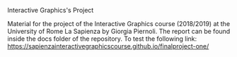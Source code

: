 Interactive Graphics's Project

Material for the project of the Interactive Graphics course (2018/2019) at the University of Rome La Sapienza by Giorgia Piernoli. The report can be found inside the docs folder of the repository. To test the following link: https://sapienzainteractivegraphicscourse.github.io/finalproject-one/
